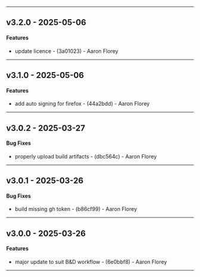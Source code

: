 - - -
## v3.2.0 - 2025-05-06
#### Features
- update licence - (3a01023) - Aaron Florey

- - -

## v3.1.0 - 2025-05-06
#### Features
- add auto signing for firefox - (44a2bdd) - Aaron Florey

- - -

## v3.0.2 - 2025-03-27
#### Bug Fixes
- properly upload build artifacts - (dbc564c) - Aaron Florey

- - -

## v3.0.1 - 2025-03-26
#### Bug Fixes
- build missing gh token - (b86cf99) - Aaron Florey

- - -

## v3.0.0 - 2025-03-26
#### Features
- major update to suit B&D workflow - (6e0bbf8) - Aaron Florey

- - -


